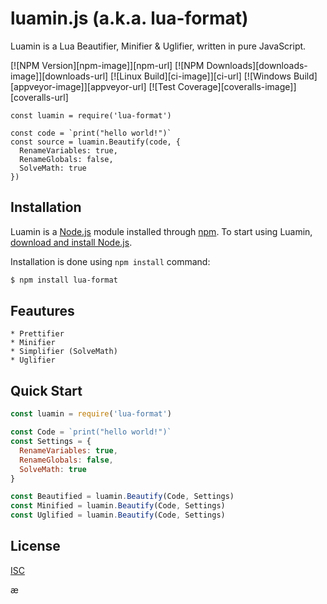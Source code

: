 # luamin.js (a.k.a. lua-format)
Luamin is a Lua Beautifier, Minifier & Uglifier, written in pure JavaScript.

  [![NPM Version][npm-image]][npm-url]
  [![NPM Downloads][downloads-image]][downloads-url]
  [![Linux Build][ci-image]][ci-url]
  [![Windows Build][appveyor-image]][appveyor-url]
  [![Test Coverage][coveralls-image]][coveralls-url]

```
const luamin = require('lua-format')

const code = `print("hello world!")`
const source = luamin.Beautify(code, {
  RenameVariables: true,
  RenameGlobals: false,
  SolveMath: true
})
```

## Installation
Luamin is a [Node.js](https://nodejs.org/en/) module installed through [npm](https://www.npmjs.com/).
To start using Luamin, [download and install Node.js](https://nodejs.org/en/download/).

Installation is done using `npm install` command:
```bash
$ npm install lua-format
```

## Feautures
    * Prettifier
    * Minifier
    * Simplifier (SolveMath)
    * Uglifier

## Quick Start

```js
const luamin = require('lua-format')

const Code = `print("hello world!")`
const Settings = {
  RenameVariables: true,
  RenameGlobals: false,
  SolveMath: true
}

const Beautified = luamin.Beautify(Code, Settings)
const Minified = luamin.Beautify(Code, Settings)
const Uglified = luamin.Beautify(Code, Settings)
```

## License

  [ISC](LICENSE)

æ